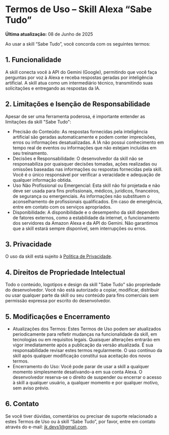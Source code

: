 # Termos de Uso – Skill Alexa “Sabe Tudo”
**Última atualização:** 08 de Junho de 2025

Ao usar a skill “Sabe Tudo”, você concorda com os seguintes termos:

## 1. Funcionalidade
A skill conecta você à API do Gemini (Google), permitindo que você faça perguntas por voz à Alexa e receba respostas geradas por inteligência artificial. A skill atua como um intermediário técnico, transmitindo suas solicitações e entregando as respostas da IA.

## 2. Limitações e Isenção de Responsabilidade
Apesar de ser uma ferramenta poderosa, é importante entender as limitações da skill "Sabe Tudo":
 * Precisão do Conteúdo: As respostas fornecidas pela inteligência artificial são geradas automaticamente e podem conter imprecisões, erros ou informações desatualizadas. A IA não possui conhecimento em tempo real de eventos ou informações que não estejam incluídas em seu treinamento.
 * Decisões e Responsabilidade: O desenvolvedor da skill não se responsabiliza por quaisquer decisões tomadas, ações realizadas ou omissões baseadas nas informações ou respostas fornecidas pela skill. Você é o único responsável por verificar a veracidade e adequação de qualquer informação obtida.
 * Uso Não Profissional ou Emergencial: Esta skill não foi projetada e não deve ser usada para fins profissionais, médicos, jurídicos, financeiros, de segurança ou emergenciais. As informações não substituem o aconselhamento de profissionais qualificados. Em caso de emergência, entre em contato com os serviços apropriados.
 * Disponibilidade: A disponibilidade e o desempenho da skill dependem de fatores externos, como a estabilidade da internet, o funcionamento dos servidores da Amazon Alexa e da API do Gemini. Não garantimos que a skill estará sempre disponível, sem interrupções ou erros.

## 3. Privacidade
O uso da skill está sujeito à [Política de Privacidade](https://github.com/johnKoester/Sabe-Tudo/blob/main/politica-de-privacidade.md).

## 4. Direitos de Propriedade Intelectual
Todo o conteúdo, logotipos e design da skill "Sabe Tudo" são propriedade do desenvolvedor. Você não está autorizado a copiar, modificar, distribuir ou usar qualquer parte da skill ou seu conteúdo para fins comerciais sem permissão expressa por escrito do desenvolvedor.

## 5. Modificações e Encerramento
 * Atualizações dos Termos: Estes Termos de Uso podem ser atualizados periodicamente para refletir mudanças na funcionalidade da skill, em tecnologias ou em requisitos legais. Quaisquer alterações entrarão em vigor imediatamente após a publicação da versão atualizada. É sua responsabilidade revisar estes termos regularmente. O uso contínuo da skill após qualquer modificação constitui sua aceitação dos novos termos.
 * Encerramento do Uso: Você pode parar de usar a skill a qualquer momento simplesmente desativando-a em sua conta Alexa. O desenvolvedor reserva-se o direito de suspender ou encerrar o acesso à skill a qualquer usuário, a qualquer momento e por qualquer motivo, sem aviso prévio.

## 6. Contato
Se você tiver dúvidas, comentários ou precisar de suporte relacionado a estes Termos de Uso ou à skill “Sabe Tudo”, por favor, entre em contato através do e-mail: jk.devs1@gmail.com.
